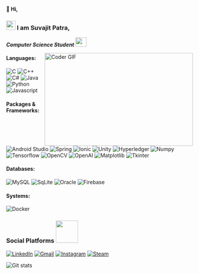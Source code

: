 #### 👋 Hi, 
###   <img src="https://raw.githubusercontent.com/TheDudeThatCode/TheDudeThatCode/master/Assets/Hi.gif" width=25 height=25> I am Suvajit Patra,
<p>
  <em>
    <b>Computer Science Student</b> <img src="https://raw.githubusercontent.com/TheDudeThatCode/TheDudeThatCode/master/Assets/Developer.gif" width=30 height=25> 
  </em>
 </p>
<img align="right" alt="Coder GIF" height=250 width=400 src="https://static.wixstatic.com/media/2be1ce_864567900845418ebfd61e297637464d~mv2.gif" />
<em>
</em>

#### Languages:
<a target="_blank"><img alt="C" src="https://img.shields.io/badge/C-A8B9CC?style=for-the-badge&logo=c&logoColor=white" /></a>
<a target="_blank"><img alt="C++" src="https://img.shields.io/badge/C++-00599C?style=for-the-badge&logo=cplusplus&logoColor=white" /></a>
<a target="_blank"><img alt="C#" src="https://img.shields.io/badge/CSharp-239120?style=for-the-badge&logo=csharp&logoColor=white" /></a>
<a target="_blank"><img alt="Java" src="https://img.shields.io/badge/Java-007396?style=for-the-badge&logo=java&logoColor=white" /></a>
<a target="_blank"><img alt="Python" src="https://img.shields.io/badge/Python-3776AB?style=for-the-badge&logo=python&logoColor=white" /></a>
<a target="_blank"><img alt="Javascript" src="https://img.shields.io/badge/Javascript-F7DF1E?style=for-the-badge&logo=javascript&logoColor=white" /></a>

#### Packages & Frameworks:
<a target="_blank"><img alt="Android Studio" src="https://img.shields.io/badge/Android Studio-3DDC84?style=for-the-badge&logo=androidstudio&logoColor=white" /></a>
<a target="_blank"><img alt="Spring" src="https://img.shields.io/badge/Spring-6DB33F?style=for-the-badge&logo=spring&logoColor=white" /></a>
<a target="_blank"><img alt="Ionic" src="https://img.shields.io/badge/Ionic-3880FF?style=for-the-badge&logo=ionic&logoColor=white" /></a>
<a target="_blank"><img alt="Unity" src="https://img.shields.io/badge/Unity-000000?style=for-the-badge&logo=unity&logoColor=white" /></a>
<a target="_blank"><img alt="Hyperledger" src="https://img.shields.io/badge/Hyperledger-2F3134?style=for-the-badge&logo=hyperledger&logoColor=white" /></a>
<a target="_blank"><img alt="Numpy" src="https://img.shields.io/badge/Numpy-013243?style=for-the-badge&logo=numpy&logoColor=white" /></a>
<a target="_blank"><img alt="Tensorflow" src="https://img.shields.io/badge/-tensorflow-FF6F00?style=for-the-badge&logo=tensorflow&logoColor=white" /></a>
<a target="_blank"><img alt="OpenCV" src="https://img.shields.io/badge/OpenCV-27338e?style=for-the-badge&logo=OpenCV&logoColor=white" /></a>
<a target="_blank"><img alt="OpenAI" src="https://img.shields.io/badge/OpenAI-412991?style=for-the-badge&logo=openai&logoColor=white" /></a>
<a target="_blank"><img alt="Matplotlib" src="https://img.shields.io/badge/Matplotlib-2C2D72?style=for-the-badge&logo=matplotlib&logoColor=white" /></a>
<a target="_blank"><img alt="Tkinter" src="https://img.shields.io/badge/Tkinter-5C2F22?style=for-the-badge&logo=matplotlib&logoColor=white" /></a>

#### Databases:
<a target="_blank"><img alt="MySQL" src="https://img.shields.io/badge/MySQL-00758F?style=for-the-badge&logo=mysql&logoColor=white" /></a>
<a target="_blank"><img alt="SqLite" src="https://img.shields.io/badge/SqLite-003B57?style=for-the-badge&logo=sqlite&logoColor=white" /></a>
<a target="_blank"><img alt="Oracle" src="https://img.shields.io/badge/Oracle-F80000?style=for-the-badge&logo=oracle&logoColor=white" /></a>
<a target="_blank"><img alt="Firebase" src="https://img.shields.io/badge/Firebase-FFCA28?style=for-the-badge&logo=firebase&logoColor=white" /></a>

#### Systems:
<a target="_blank"><img alt="Docker" src="https://img.shields.io/badge/Docker-2CA5E0?style=for-the-badge&logo=docker&logoColor=white" /></a>

### Social Platforms <img src='https://raw.githubusercontent.com/ShahriarShafin/ShahriarShafin/main/Assets/handshake.gif' width="60px">

  <a href="https://www.linkedin.com/in/suvajit-patra-28852a190/" target="_blank"><img alt="LinkedIn" src="https://img.shields.io/badge/linkedin-%230077B5.svg?&style=for-the-badge&logo=linkedin&logoColor=white" /></a>
  <a href="suvajit790@gmail.com" target="_blank"><img alt="Gmail" src="https://img.shields.io/badge/Gmail-D14836?style=for-the-badge&logo=gmail&logoColor=white" /></a>
  <a href="https://mobile.twitter.com/suvajit790" target="_blank"><img alt="Instagram" src="https://img.shields.io/badge/twitter-777BB4?style=for-the-badge&logo=twitter&logoColor=white" /></a>
  <a href="https://steamcommunity.com/id/s_p" target="_blank"><img alt="Steam" src="https://img.shields.io/badge/Steam-000000?style=for-the-badge&logo=steam&logoColor=white" /></a>


![Git stats](https://github-readme-stats.vercel.app/api?username=suvajit790&show_icons=true&hide=issues)

<!---
suvajit790/suvajit790 is a ✨ special ✨ repository because its `README.md` (this file) appears on your GitHub profile.
You can click the Preview link to take a look at your changes.
--->
